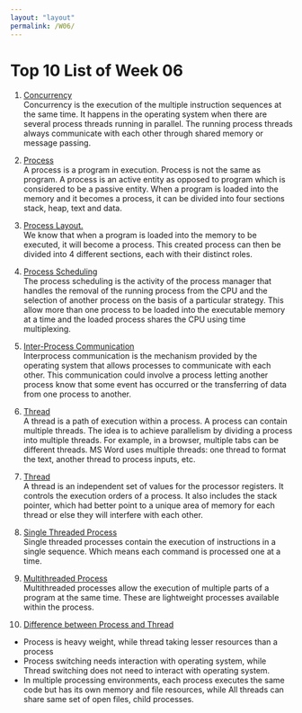 ```yaml
---
layout: "layout"
permalink: /W06/
---
```


# Top 10 List of Week 06

1. [Concurrency](https://www.geeksforgeeks.org/concurrency-in-operating-system/)<br>
Concurrency is the execution of the multiple instruction sequences at the same time. It happens in the operating system when there are several process threads running in
parallel. The running process threads always communicate with each other through shared memory or message passing. 

2. [Process](https://www.tutorialspoint.com/operating_system/os_processes.htm)<br>
A process is a program in execution. Process is not the same as program. A process is an active entity as opposed to program which is considered to be a passive entity. 
When a program is loaded into the memory and it becomes a process, it can be divided into four sections  stack, heap, text and data.

3. [Process Layout.](https://www.tutorialspoint.com/operating_system/os_processes.htm)<br>
We know that when a program is loaded into the memory to be executed, it will become a process. This created process can then be divided into 4 different sections, each with
their distinct roles.

4. [Process Scheduling](https://www.tutorialspoint.com/operating_system/os_process_scheduling.htm)<br>
The process scheduling is the activity of the process manager that handles the removal of the running process from
the CPU and the selection of another process on the basis of a particular strategy.
This allow more than one process to be loaded into the executable memory at a time and the loaded process shares the CPU using time multiplexing.

5. [Inter-Process Communication](https://www.tutorialspoint.com/what-is-interprocess-communication)<br>
Interprocess communication is the mechanism provided by the operating system that allows processes to communicate with each other. 
This communication could involve a process letting another process know that some event has occurred or the transferring of data from one process to another.

6. [Thread](https://www.geeksforgeeks.org/thread-in-operating-system/)<br>
A thread is a path of execution within a process. A process can contain multiple threads. The idea is to achieve parallelism by dividing a process into multiple threads.
For example, in a browser, multiple tabs can be different threads. 
MS Word uses multiple threads: one thread to format the text, another thread to process inputs, etc. 

7. [Thread](https://stackoverflow.com/questions/5201852/what-is-a-thread-really)<br>
A thread is an independent set of values for the processor registers. It controls the execution orders of a process. It also includes the stack pointer, which had better point
to a unique area of memory for each thread or else they will interfere with each other.

8. [Single Threaded Process](https://www.tutorialspoint.com/operating_system/os_processes.htm)<br>
Single threaded processes contain the execution of instructions in a single sequence. Which means each command is processed one at a time.

9. [Multithreaded Process](https://www.tutorialspoint.com/single-threaded-and-multi-threaded-processes)<br>
Multithreaded processes allow the execution of multiple parts of a program at the same time. These are lightweight processes available within the process.

10. [Difference between Process and Thread](https://www.tutorialspoint.com/operating_system/os_multi_threading.htm)<br>
- Process is heavy weight, while thread taking lesser resources than a process
- Process switching needs interaction with operating system, while Thread switching does not need to interact with operating system.
- In multiple processing environments, each process executes the same code but has its own memory and file resources, while All threads can share same set of open files, child processes.
